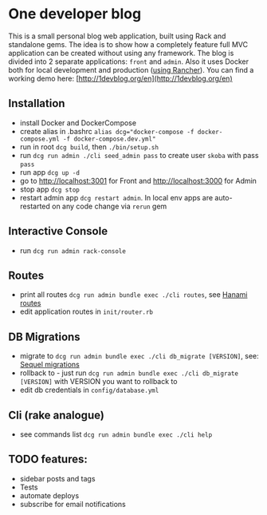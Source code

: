 # One developer blog

This is a small personal blog web application, built using Rack and standalone gems.
The idea is to show how a completely feature full MVC application can be created without using any framework. 
The blog is divided into 2 separate applications: `front` and `admin`.
Also it uses Docker both for local development and production ([using Rancher](http://1devblog.org/en/article/docker-in-production-using-rancher)).
You can find a working demo here: [http://1devblog.org/en](http://1devblog.org/en)

## Installation
- install Docker and DockerCompose
- create alias in .bashrc `alias dcg="docker-compose -f docker-compose.yml -f docker-compose.dev.yml"`
- run in root `dcg build`, then `./bin/setup.sh`
- run `dcg run admin ./cli seed_admin pass` to create user `skoba` with pass `pass`
- run app `dcg up -d`
- go to [http://localhost:3001](http://localhost:3001) for Front and [http://localhost:3000](http://localhost:3000) for Admin 
- stop app `dcg stop`
- restart admin app `dcg restart admin`. In local env apps are auto-restarted on any code change via `rerun` gem

## Interactive Console
- run `dcg run admin rack-console`

## Routes
- print all routes `dcg run admin bundle exec ./cli routes`, see [Hanami routes](https://github.com/hanami/router)
- edit application routes in `init/router.rb`

## DB Migrations
- migrate to `dcg run admin bundle exec ./cli db_migrate [VERSION]`, see: [Sequel migrations](http://sequel.jeremyevans.net/rdoc/files/doc/migration_rdoc.html)
- rollback to - just run `dcg run admin bundle exec ./cli db_migrate [VERSION]` with VERSION you want to rollback to
- edit db credentials in `config/database.yml`

## Cli (rake analogue)
- see commands list `dcg run admin bundle exec ./cli help`

## TODO features:
- sidebar posts and tags
- Tests
- automate deploys
- subscribe for email notifications
